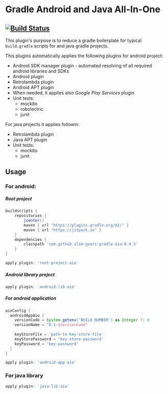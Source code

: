 Gradle Android and Java All-In-One
==================================
[![Build Status](https://travis-ci.org/slim-gears/gradle-aio.svg?branch=master)](https://travis-ci.org/slim-gears/gradle-aio)
----------------------------------


This plugin's purpose is to reduce a gradle boilerplate for typical `build.gradle` scripts for
and java gradle projects.

This plugins automatically applies the following plugins for android project:
* Android SDK manager plugin - automated resolving of all required android libraries and SDKs
* Android plugin
* Retrolambda plugin
* Android APT plugin
* When needed, it applies also *Google Play Services* plugin
* Unit tests:
  - mockito
  - robolectric
  - junit

For java projects it applies followin:
* Retrolambda plugin
* Java APT plugin
* Unit tests:
  - mockito
  - junit

Usage
-----

### For android:

##### Root project
```groovy
buildscripts {
    repositories {
        jcenter()
        maven { url "https://plugins.gradle.org/m2/" }
        maven { url "https://jitpack.io" }
    }
    dependencies {
        classpath 'com.github.slim-gears:gradle-aio:0.4.5'
    }
}

apply plugin: 'root-project-aio'
```

##### Android library project
```groovy
apply plugin: 'android-lib-aio'
```

##### For android application
```groovy
aioConfig {
  androidAppAio {
    versionCode = System.getenv('BUILD_NUMBER') as Integer ?: 0
    versionName = "0.1-$versionCode"
  
    keyStoreFile = 'path-to-key-store-file'
    keyStorePassword = 'key-store-password'
    keyPassword = 'key-password'
  }
}

apply plugin: 'android-app-aio'
```

### For java library
```groovy
apply plugin: 'java-lib-aio'
```
